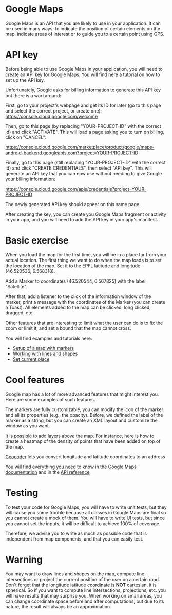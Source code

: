 # Google Maps
Google Maps is an API that you are likely to use in your application. It can be used in many ways: to indicate the position of certain elements on the map, indicate areas of interest or to guide you to a certain point using GPS.

# API key
Before being able to use Google Maps in your application, you will need to create an API key for Google Maps. You will find [here](https://developers.google.com/maps/documentation/android-sdk/get-api-key) a tutorial on how to set up the API key.

Unfortunately, Google asks for billing information to generate this API key but there is a workaround:

First, go to your project's webpage and get its ID for later (go to this page and select the correct project, or create one): 
https://console.cloud.google.com/welcome

Then, go to this page (by replacing "YOUR-PROJECT-ID" with the correct id) and click "ACTIVATE".
This will load a page asking you to turn on billing, click on "CANCEL":

https://console.cloud.google.com/marketplace/product/google/maps-android-backend.googleapis.com?project=YOUR-PROJECT-ID

Finally, go to this page (still replacing "YOUR-PROJECT-ID" with the correct id) and click "CREATE CREDENTIALS", then select "API key". This will generate an API key that you can now use without needing to give Google your billing information:

https://console.cloud.google.com/apis/credentials?project=YOUR-PROJECT-ID

The newly generated API key should appear on this same page.

After creating the key, you can create you Google Maps fragment or activity in your app, and you will need to add the API key in your app's manifest.

# Basic exercise
When you load the map for the first time, you will be in a place far from your actual location. The first thing we want to do when the map loads is to set the location of the map. Set it to the EPFL latitude and longitude (46.520536, 6.568318).

Add a Marker to coordinates (46.520544, 6.567825) with the label "Satellite". 

After that, add a listener to the click of the information window of the marker, print a message with the coordinates of the Marker (you can create a Toast). All elements added to the map can be clicked, long clicked, dragged, etc.

Other features that are interesting to limit what the user can do is to fix the zoom or limit it, and set a bound that the map cannot cross.

You will find examples and tutorials here:
- [Setup of a map with markers](https://developers.google.com/maps/documentation/android-sdk/map-with-marker)
- [Working with lines and shapes](https://developers.google.com/maps/documentation/android-sdk/polygon-tutorial)
- [Set current place](https://developers.google.com/maps/documentation/android-sdk/current-place-tutorial)

# Cool features
Google map has a lot of more advanced features that might interest you. Here are some examples of such features.

The markers are fully customizable, you can modify the icon of the marker and all its properties (e.g., the opacity). Before, we defined the label of the marker as a string, but you can create an XML layout and customize the window as you want.

It is possible to add layers above the map. For instance, [here](https://developers.google.com/maps/documentation/android-sdk/utility/heatmap) is how to create a heatmap of the density of points that have been added on top of the map.

[Geocoder](https://developer.android.com/reference/android/location/Geocoder) lets you convert longitude and latitude coordinates to an address

You will find everything you need to know in the [Google Maps documentation](https://developers.google.com/maps/documentation/android-sdk/overview) and in the [API reference](https://developers.google.com/android/reference/com/google/android/gms/maps/package-summary).
# Testing
To test your code for Google Maps, you will have to write unit tests, but they will cause you some trouble because all classes in Google Maps are final so you cannot create a mock of them. 
You will have to write UI tests, but since you cannot set the inputs, it will be difficult to achieve 100% of coverage.

Therefore, we advise you to write as much as possible code that is independent from map components, and that you can easily test.

# Warning
You may want to draw lines and shapes on the map, compute line intersections or project the current position of the user on a certain road. Don't forget that the longitude latitude coordinate is **NOT** cartesian, it is spherical. So if you want to compute line intersections, projections, etc. you will have results that may surprise you. When working on small areas, you can change coordinate space before and after computations, but due to its nature, the result will always be an approximation.
